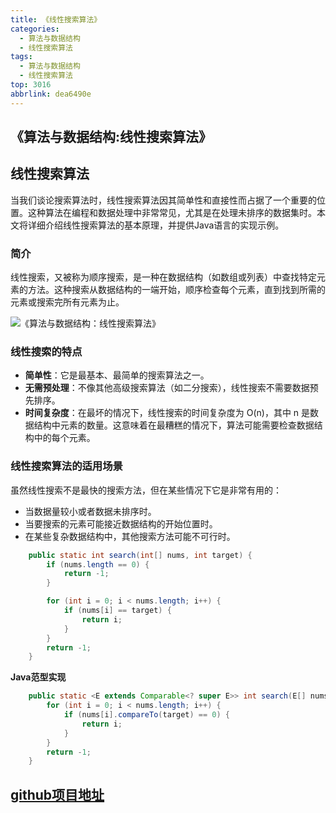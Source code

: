 ```yaml
---
title: 《线性搜索算法》
categories:
  - 算法与数据结构
  - 线性搜索算法
tags:
  - 算法与数据结构
  - 线性搜索算法
top: 3016
abbrlink: dea6490e
---
```


## 《算法与数据结构:线性搜索算法》

## 线性搜索算法

当我们谈论搜索算法时，线性搜索算法因其简单性和直接性而占据了一个重要的位置。这种算法在编程和数据处理中非常常见，尤其是在处理未排序的数据集时。本文将详细介绍线性搜索算法的基本原理，并提供Java语言的实现示例。

### **简介**

线性搜索，又被称为顺序搜索，是一种在数据结构（如数组或列表）中查找特定元素的方法。这种搜索从数据结构的一端开始，顺序检查每个元素，直到找到所需的元素或搜索完所有元素为止。

<!-- more -->

![《算法与数据结构：线性搜索算法》](https://cdn.nadav.com.cn/gh/nadav-cheung/img-repo/hexo-blog/v2-f132f7f77eaa719405993b4d66c99d8a_1440w.png)

### **线性搜索的特点**

- **简单性**：它是最基本、最简单的搜索算法之一。
- **无需预处理**：不像其他高级搜索算法（如二分搜索），线性搜索不需要数据预先排序。
- **时间复杂度**：在最坏的情况下，线性搜索的时间复杂度为 O(n)，其中 n 是数据结构中元素的数量。这意味着在最糟糕的情况下，算法可能需要检查数据结构中的每个元素。

### **线性搜索算法的适用场景**

虽然线性搜索不是最快的搜索方法，但在某些情况下它是非常有用的：

- 当数据量较小或者数据未排序时。
- 当要搜索的元素可能接近数据结构的开始位置时。
- 在某些复杂数据结构中，其他搜索方法可能不可行时。

```java
    public static int search(int[] nums, int target) {
        if (nums.length == 0) {
            return -1;
        }

        for (int i = 0; i < nums.length; i++) {
            if (nums[i] == target) {
                return i;
            }
        }
        return -1;
    }
```

**Java范型实现**

```java
    public static <E extends Comparable<? super E>> int search(E[] nums, E target) {
        for (int i = 0; i < nums.length; i++) {
            if (nums[i].compareTo(target) == 0) {
                return i;
            }
        }
        return -1;
    }
```

## [github项目地址](https://github.com/nadav-cheung/algorithm)

